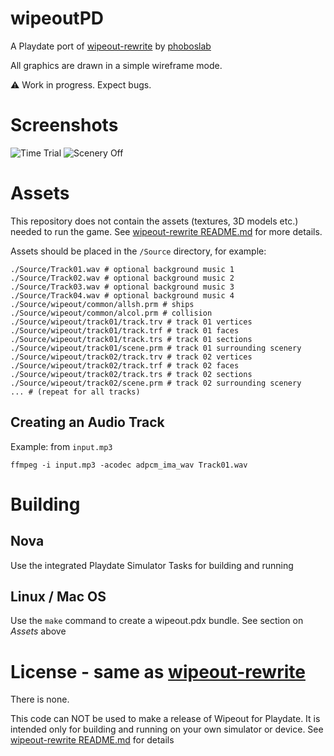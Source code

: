 # wipeoutPD

A Playdate port of [wipeout-rewrite](https://github.com/phoboslab/wipeout-rewrite) by [phoboslab](https://github.com/phoboslab)

All graphics are drawn in a simple wireframe mode.

⚠️ Work in progress. Expect bugs.


# Screenshots

![Time Trial](/Screenshots/wipeoutPD-timetrial.gif?raw=true) ![Scenery Off](/Screenshots/wipeoutPD-screen1.png?raw=true)


# Assets

This repository does not contain the assets (textures, 3D models etc.) needed to run the game. See [wipeout-rewrite README.md](https://github.com/phoboslab/wipeout-rewrite/blob/master/README.md#running) for more details.

Assets should be placed in the `/Source` directory, for example:

```
./Source/Track01.wav # optional background music 1
./Source/Track02.wav # optional background music 2
./Source/Track03.wav # optional background music 3
./Source/Track04.wav # optional background music 4
./Source/wipeout/common/allsh.prm # ships
./Source/wipeout/common/alcol.prm # collision
./Source/wipeout/track01/track.trv # track 01 vertices
./Source/wipeout/track01/track.trf # track 01 faces
./Source/wipeout/track01/track.trs # track 01 sections
./Source/wipeout/track01/scene.prm # track 01 surrounding scenery
./Source/wipeout/track02/track.trv # track 02 vertices
./Source/wipeout/track02/track.trf # track 02 faces
./Source/wipeout/track02/track.trs # track 02 sections
./Source/wipeout/track02/scene.prm # track 02 surrounding scenery
... # (repeat for all tracks)
```

## Creating an Audio Track
Example: from `input.mp3`

`ffmpeg -i input.mp3 -acodec adpcm_ima_wav Track01.wav`


# Building

## Nova
Use the integrated Playdate Simulator Tasks for building and running

## Linux / Mac OS
Use the `make` command to create a wipeout.pdx bundle. See section on *Assets* above

# License - same as [wipeout-rewrite](https://github.com/phoboslab/wipeout-rewrite/blob/master/README.md#license)

There is none.

This code can NOT be used to make a release of Wipeout for Playdate. It is intended only for building and running  on your own simulator or device.
See [wipeout-rewrite README.md](https://github.com/phoboslab/wipeout-rewrite/blob/master/README.md#license) for details

